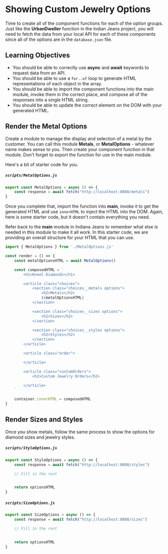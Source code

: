 # Showing Custom Jewelry Options

Time to create all of the component functions for each of the option groups. Just like the **UrbanDweller** function in the Indian Jeans project, you will need to fetch the data from your local API for each of these components since all of the options are in the `database.json` file.

## Learning Objectives

* You should be able to correctly use **async** and **await** keywords to request data from an API.
* You should be able to use a `for..of` loop to generate HTML representations of each object in the array.
* You should be able to import the component functions into the main module, invoke them in the correct place, and compose all of the responses into a single HTML string.
* You should be able to update the correct element on the DOM with your generated HTML.


## Render the Metal Options

Create a module to manage the display and selection of a metal by the customer. You can call this module **Metals**, or **MetalOptions** - whatever name makes sense to you. Then create your component function in that module. Don't forget to export the function for use in the main module.

Here's a bit of starter code for you.

##### `scripts/MetalOptions.js`

```js
export const MetalOptions = async () => {
    const response = await fetch("http://localhost:8088/metals")
}
```

Once you complete that, import the function into **main**, invoke it to get the generated HTML and use `innerHTML` to inject the HTML into the DOM. Again, here is some starter code, but it doesn't contain everything you need.

Refer back to the **main** module in Indiana Jeans to remember what else is needed in this module to make it all work. In this starter code, we are providing an overall structure for your HTML that you can use.

```js
import { MetalOptions } from './MetalOptions.js'

const render = () => {
    const metalOptionsHTML = await MetalOptions()

    const composedHTML = `
        <h1>Kneel Diamonds</h1>

        <article class="choices">
            <section class="choices__metals options">
                <h2>Metals</h2>
                ${metalOptionsHTML}
            </section>

            <section class="choices__sizes options">
                <h2>Sizes</h2>
            </section>

            <section class="choices__styles options">
                <h2>Styles</h2>
            </section>
        </article>

        <article class="order">

        </article>

        <article class="customOrders">
            <h2>Custom Jewelry Orders</h2>

        </article>
    `

    container.innerHTML = composedHTML
}
```

## Render Sizes and Styles

Once you show metals, follow the same process to show the options for diamond sizes and jewelry styles.

##### `scripts/StyleOptions.js`

```js
export const StyleOptions = async () => {
    const response = await fetch("http://localhost:8088/styles")

    // Fill in the rest


    return optionsHTML
}
```

##### `scripts/SizeOptions.js`

```js
export const SizeOptions = async () => {
    const response = await fetch("http://localhost:8088/sizes")

    // Fill in the rest


    return optionsHTML
}
```
